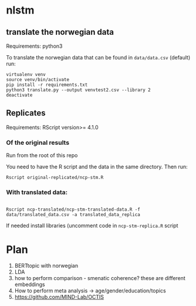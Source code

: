 # nlstm


## translate the norwegian data

Requirements: python3


To translate the norwegian data that can be found in `data/data.csv` (default) run:

```
virtualenv venv
source venv/bin/activate
pip install -r requirements.txt 
python3 translate.py --output venvtest2.csv --library 2
deactivate
```

## Replicates 

Requirements: RScript version>= 4.1.0

### Of the original results
Run from the root of this repo

You need to have the R script and the data in the same directory. Then run:

```
Rscript original-replicated/ncp-stm.R 

```

### With translated data:

```

Rscript ncp-translated/ncp-stm-translated-data.R -f data/translated_data.csv -a translated_data_replica
```

If needed install libraries (uncomment code in `ncp-stm-replica.R` script 



# Plan


1. BERTtopic with norwegian
2. LDA 
3. how to perform comparison - smenatic coherence? these are different embeddings
4. How to perform meta analysis -> age/gender/education/topics
5. https://github.com/MIND-Lab/OCTIS
